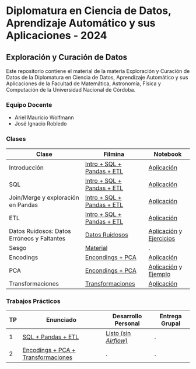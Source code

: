 # Diplomatura en Ciencia de Datos, Aprendizaje Automático y sus Aplicaciones - 2024

## Exploración y Curación de Datos

Este repositorio contiene el material de la materia Exploración y Curación de Datos de la Diplomatura en Ciencia de Datos, Aprendizaje Automático y sus Aplicaciones de la Facultad de Matemática, Astronomía, Física y Computación de la Universidad Nacional de Córdoba.

### Equipo Docente

- Ariel Mauricio Wolfmann
- José Ignacio Robledo

### Clases

| Clase | Filmina | Notebook |
|-------|---------|----------|
| Introducción | [Intro + SQL + Pandas + ETL](/clases/filminas/DiploDatos%2024%20-%20EyCD%20-%20Clase%201%20y%202.pdf) | [Aplicación](/clases/notebooks/01_Exploracion.ipynb) |
| SQL | [Intro + SQL + Pandas + ETL](/clases/filminas/DiploDatos%2024%20-%20EyCD%20-%20Clase%201%20y%202.pdf) | [Aplicación](/clases/notebooks/02_SQL.ipynb) |
| Join/Merge y exploración en Pandas | [Intro + SQL + Pandas + ETL](/clases/filminas/DiploDatos%2024%20-%20EyCD%20-%20Clase%201%20y%202.pdf) | [Aplicación](/clases/notebooks/02_1_Combinación_de_datasets.ipynb) |
| ETL | [Intro + SQL + Pandas + ETL](/clases/filminas/DiploDatos%2024%20-%20EyCD%20-%20Clase%201%20y%202.pdf) | [Aplicación](/clases/notebooks/03_02_ETLs_DAGs.ipynb) |
| Datos Ruidosos: Datos Erróneos y Faltantes | [Datos Ruidosos](/clases/filminas/DiploDatos24%20-%20EyCD%20-%20Clase%203.pdf) | [Aplicación](./clases/notebooks/03_Datos_faltantes.ipynb) y [Ejercicios](./clases/notebooks/03_Datos_faltantes_Ejercicios.ipynb) |
| Sesgo | [Material](./clases/filminas/DiploDatos24%20-%20EyCD%20-%20%20Clase%204%20-%20Sesgo.pdf) | . |
| Encodings | [Encondings + PCA](./clases/filminas/DiploDatos24%20-%20EyCD%20-%20%20Clase%204.2%20-%20Encodings%20y%20PCA.pdf) | [Aplicación](./clases/notebooks/04_Encodings_TiposDeVariables.ipynb) |
| PCA | [Encondings + PCA](./clases/filminas/DiploDatos24%20-%20EyCD%20-%20%20Clase%204.2%20-%20Encodings%20y%20PCA.pdf) | [Aplicación](./clases/notebooks/04_Encodings_PCA_2024.ipynb) y [Ejemplo](./clases/notebooks/04_PCA_Ejemplo_de_juguete_2024.ipynb) |
| Transformaciones | [Transformaciones](./clases/filminas/DiploDatos24%20-%20EyCD%20-%20%20Clase%204.3%20-Transformaciones.pdf) | [Aplicación](./clases/notebooks/04_Transformaciones_2024.ipynb) |

### Trabajos Prácticos

| TP | Enunciado | Desarrollo Personal | Entrega Grupal |
|----|-----------|-------|---------|
| 1 | [SQL + Pandas + ETL](/evaluación/entregable1/original.ipynb) | [Listo (sin *Airflow*)](./evaluación/entregable1/personal.ipynb) | . |
| 2 | [Encodings + PCA + Transformaciones](./evaluación/entregable2/original.ipynb) | . | . |
